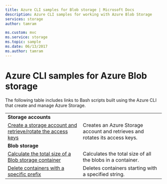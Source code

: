 ```yaml
---
title: Azure CLI samples for Blob storage | Microsoft Docs
description: Azure CLI samples for working with Azure Blob Storage
services: storage
author: tamram

ms.custom: mvc
ms.service: storage
ms.topic: sample
ms.date: 06/13/2017
ms.author: tamram
---
```


# Azure CLI samples for Azure Blob storage

The following table includes links to Bash scripts built using the Azure CLI that create and manage Azure Storage.

| | |
|---|---|
|**Storage accounts**||
| [Create a storage account and retrieve/rotate the access keys](../scripts/storage-common-rotate-account-keys-cli.md?toc=%2fcli%2fazure%2ftoc.json) | Creates an Azure Storage account and retrieves and rotates its access keys. |
|**Blob storage**||
| [Calculate the total size of a Blob storage container](../scripts/storage-blobs-container-calculate-size-cli.md?toc=%2fcli%2fazure%2ftoc.json) | Calculates the total size of all the blobs in a container. |
| [Delete containers with a specific prefix](../scripts/storage-blobs-container-delete-by-prefix-cli.md?toc=%2fcli%2fazure%2ftoc.json) | Deletes containers starting with a specified string. |
